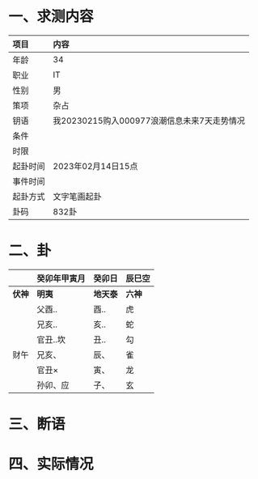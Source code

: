 # 一、求测内容
|项目|内容|
|:-|:-|
|年龄|34|
|职业|IT|
|性别|男|
|策项|杂占|
|钥语|我20230215购入000977浪潮信息未来7天走势情况|
|条件||
|时限||
|起卦时间|2023年02月14日15点|
|事件时间||
|起卦方式|文字笔画起卦|
|卦码|832卦|

# 二、卦
||癸卯年甲寅月|癸卯日|辰巳空|
|:-|:-|:-|:-|
|**伏神**|**明夷**|**地天泰**|**六神**|
||父酉..|酉..|虎|
||兄亥..|亥..|蛇|
||官丑..坎|丑..|勾|
|财午|兄亥、|辰、|雀|
||官丑×|寅、|龙|
||孙卯、应|子、|玄|


# 三、断语

# 四、实际情况